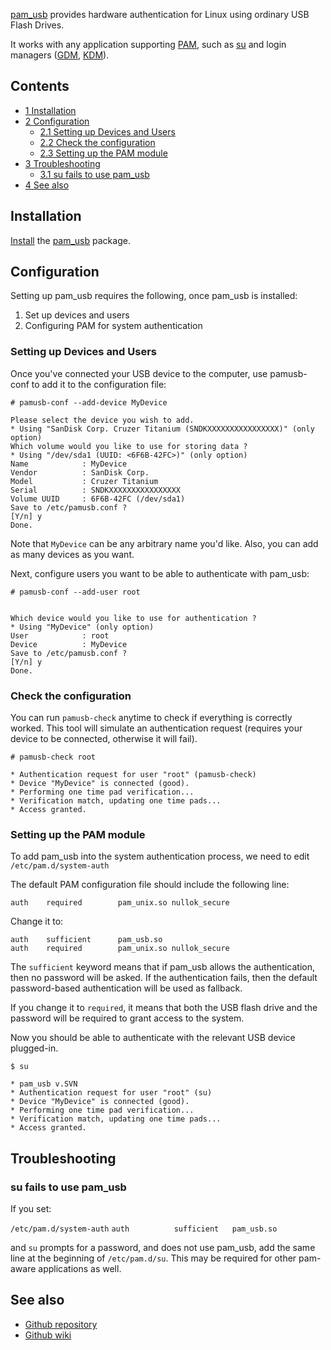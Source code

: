 [pam_usb](https://github.com/aluzzardi/pam_usb) provides hardware authentication for Linux using ordinary USB Flash Drives.

It works with any application supporting [PAM](/index.php/PAM "PAM"), such as [su](/index.php/Su "Su") and login managers ([GDM](/index.php/GDM "GDM"), [KDM](/index.php/KDM "KDM")).

## Contents

*   [1 Installation](#Installation)
*   [2 Configuration](#Configuration)
    *   [2.1 Setting up Devices and Users](#Setting_up_Devices_and_Users)
    *   [2.2 Check the configuration](#Check_the_configuration)
    *   [2.3 Setting up the PAM module](#Setting_up_the_PAM_module)
*   [3 Troubleshooting](#Troubleshooting)
    *   [3.1 su fails to use pam_usb](#su_fails_to_use_pam_usb)
*   [4 See also](#See_also)

## Installation

[Install](/index.php/Install "Install") the [pam_usb](https://aur.archlinux.org/packages/pam_usb/) package.

## Configuration

Setting up pam_usb requires the following, once pam_usb is installed:

1.  Set up devices and users
2.  Configuring PAM for system authentication

### Setting up Devices and Users

Once you've connected your USB device to the computer, use pamusb-conf to add it to the configuration file:

 `# pamusb-conf --add-device MyDevice` 
```
Please select the device you wish to add.
* Using "SanDisk Corp. Cruzer Titanium (SNDKXXXXXXXXXXXXXXXX)" (only option)
Which volume would you like to use for storing data ?
* Using "/dev/sda1 (UUID: <6F6B-42FC>)" (only option)
Name            : MyDevice
Vendor          : SanDisk Corp.
Model           : Cruzer Titanium
Serial          : SNDKXXXXXXXXXXXXXXXX
Volume UUID     : 6F6B-42FC (/dev/sda1)
Save to /etc/pamusb.conf ?
[Y/n] y
Done.
```

Note that `MyDevice` can be any arbitrary name you'd like. Also, you can add as many devices as you want.

Next, configure users you want to be able to authenticate with pam_usb:

 `# pamusb-conf --add-user root` 
```

Which device would you like to use for authentication ?
* Using "MyDevice" (only option)
User            : root
Device          : MyDevice
Save to /etc/pamusb.conf ?
[Y/n] y
Done.
```

### Check the configuration

You can run `pamusb-check` anytime to check if everything is correctly worked. This tool will simulate an authentication request (requires your device to be connected, otherwise it will fail).

 `# pamusb-check root` 
```
* Authentication request for user "root" (pamusb-check)
* Device "MyDevice" is connected (good).
* Performing one time pad verification...
* Verification match, updating one time pads...
* Access granted.
```

### Setting up the PAM module

To add pam_usb into the system authentication process, we need to edit `/etc/pam.d/system-auth`

The default PAM configuration file should include the following line:

 `auth    required        pam_unix.so nullok_secure` 

Change it to:

```
auth    sufficient      pam_usb.so
auth    required        pam_unix.so nullok_secure
```

The `sufficient` keyword means that if pam_usb allows the authentication, then no password will be asked. If the authentication fails, then the default password-based authentication will be used as fallback.

If you change it to `required`, it means that both the USB flash drive and the password will be required to grant access to the system.

Now you should be able to authenticate with the relevant USB device plugged-in.

 `$ su` 
```
* pam_usb v.SVN
* Authentication request for user "root" (su)
* Device "MyDevice" is connected (good).
* Performing one time pad verification...
* Verification match, updating one time pads...
* Access granted.
```

## Troubleshooting

### su fails to use pam_usb

If you set:

 `/etc/pam.d/system-auth`  `auth          sufficient   pam_usb.so` 

and `su` prompts for a password, and does not use pam_usb, add the same line at the beginning of `/etc/pam.d/su`. This may be required for other pam-aware applications as well.

## See also

*   [Github repository](https://github.com/aluzzardi/pam_usb)
*   [Github wiki](https://github.com/aluzzardi/pam_usb/wiki)